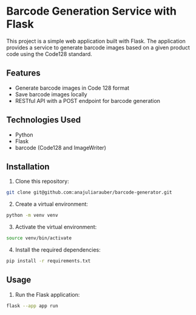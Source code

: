 # Barcode Generation Service with Flask

This project is a simple web application built with Flask. The application provides a service to generate barcode images based on a given product code using the Code128 standard.

## Features
- Generate barcode images in Code 128 format
- Save barcode images locally
- RESTful API with a POST endpoint for barcode generation

## Technologies Used
- Python
- Flask
- barcode (Code128 and ImageWriter)

## Installation

1. Clone this repository:

```bash
git clone git@github.com:anajuliarauber/barcode-generator.git
```

2. Create a virtual environment:

```bash
python -m venv venv
```

3. Activate the virtual environment:

```bash
source venv/bin/activate
```

4. Install the required dependencies:

 ```bash
 pip install -r requirements.txt
 ```

## Usage

1. Run the Flask application:

```bash
flask --app app run 
```

